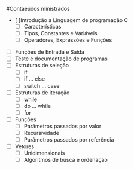 #Contaeúdos ministrados
- [ ]Introdução a Linguagem de programação C
    - [ ] Características
    - [ ] Tipos, Constantes e Variáveis
    - [ ] Operadores, Expressões e Funções
- [ ] Funções de Entrada e Saída
- [ ] Teste e documentação de programas
- [ ] Estruturas de seleção
    - [ ] if
    - [ ] if ... else
    - [ ] switch ... case
- [ ] Estruturas de iteração
    - [ ] while
    - [ ] do ... while
    - [ ] for
- [ ] Funções
    - [ ] Parâmetros passados por valor
    - [ ] Recursividade
    - [ ] Parâmetros passados por referência
- [ ] Vetores
    - [ ] Unidimensionais
    - [ ] Algoritmos de busca e ordenação